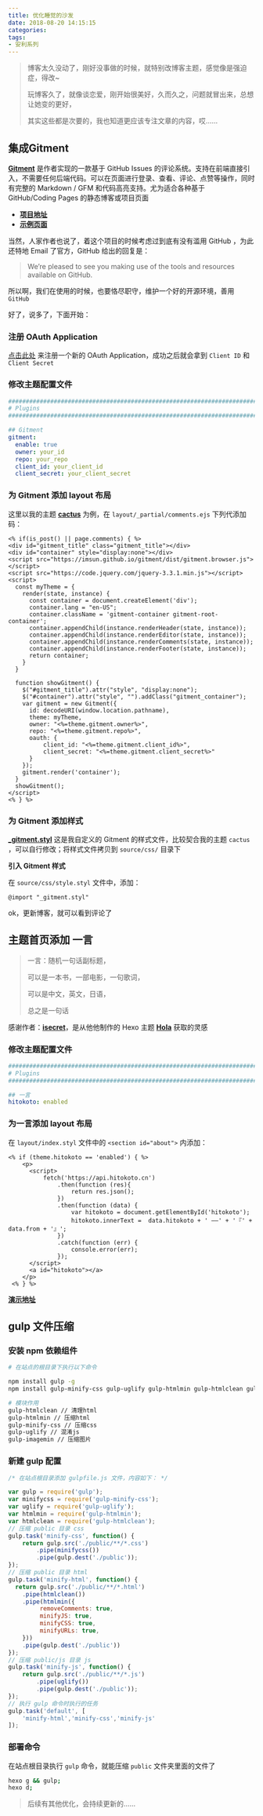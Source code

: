```yaml
---
title: 优化睡觉的沙发
date: 2018-08-20 14:15:15
categories: 
tags:
- 安利系列
---
```


> 博客太久没动了，刚好没事做的时候，就特别改博客主题，感觉像是强迫症，得改~
>
> 玩博客久了，就像谈恋爱，刚开始很美好，久而久之，问题就冒出来，总想让她变的更好，
>
> 其实这些都是次要的，我也知道更应该专注文章的内容，哎......

## 集成Gitment

[**Gitment**](https://github.com/imsun/gitment) 是作者实现的一款基于 GitHub Issues 的评论系统。支持在前端直接引入，不需要任何后端代码。可以在页面进行登录、查看、评论、点赞等操作，同时有完整的 Markdown / GFM 和代码高亮支持。尤为适合各种基于 GitHub/Coding Pages 的静态博客或项目页面

- [**项目地址**](https://github.com/imsun/gitment)
- [**示例页面**](https://imsun.github.io/gitment/)

当然，人家作者也说了，着这个项目的时候考虑过到底有没有滥用 GitHub ，为此还特地 Email 了官方，GitHub 给出的回复是：

> We’re pleased to see you making use of the tools and resources available on GitHub.

所以啊，我们在使用的时候，也要恪尽职守，维护一个好的开源环境，善用 `GitHub`

好了，说多了，下面开始：

### 注册 OAuth Application

[点击此处](https://github.com/settings/applications/new) 来注册一个新的 OAuth Application，成功之后就会拿到 `Client ID` 和 `Client Secret`

### 修改主题配置文件

```yaml
##############################################################################
# Plugins
##############################################################################

## Gitment
gitment:
  enable: true
  owner: your_id
  repo: your_repo
  client_id: your_client_id
  client_secret: your_client_secret
```

### 为 Gitment 添加 layout 布局

这里以我的主题 [**cactus**](https://github.com/probberechts/hexo-theme-cactus) 为例，在 `layout/_partial/comments.ejs` 下列代添加码：

```ejs
<% if(is_post() || page.comments) { %>
<div id="gitment_title" class="gitment_title"></div>
<div id="container" style="display:none"></div>
<script src="https://imsun.github.io/gitment/dist/gitment.browser.js"></script>
<script src="https://code.jquery.com/jquery-3.3.1.min.js"></script>
<script>
  const myTheme = {
    render(state, instance) {
      const container = document.createElement('div');
      container.lang = "en-US";
      container.className = 'gitment-container gitment-root-container';
      container.appendChild(instance.renderHeader(state, instance));
      container.appendChild(instance.renderEditor(state, instance));
      container.appendChild(instance.renderComments(state, instance));
      container.appendChild(instance.renderFooter(state, instance));
      return container;
    }
  }

  function showGitment() {
    $("#gitment_title").attr("style", "display:none");
    $("#container").attr("style", "").addClass("gitment_container");
    var gitment = new Gitment({
      id: decodeURI(window.location.pathname),
      theme: myTheme,
      owner: "<%=theme.gitment.owner%>",
      repo: "<%=theme.gitment.repo%>",
      oauth: {
	      client_id: "<%=theme.gitment.client_id%>",
	      client_secret: "<%=theme.gitment.client_secret%>"
      }
    });
    gitment.render('container');
  }
  showGitment();
</script>
<% } %>
```

### 为 Gitment 添加样式

[**_gitment.styl**](https://github.com/leeifme/leeifme.github.io/blob/hexo/themes/cactus/source/css/_gitment.styl) 这是我自定义的 Gitment 的样式文件，比较契合我的主题 `cactus` ，可以自行修改；将样式文件拷贝到 `source/css/` 目录下

**引入 Gitment 样式**

在 `source/css/style.styl` 文件中，添加：

```stylus
@import "_gitment.styl"
```

ok，更新博客，就可以看到评论了

## 主题首页添加 一言

> 一言：随机一句话副标题，
>
> 可以是一本书，一部电影，一句歌词，
>
> 可以是中文，英文，日语，
>
> 总之是一句话

感谢作者：[**isecret**](https://github.com/isecret)，是从他他制作的 Hexo 主题 [**Hola**](https://github.com/isecret/Hola) 获取的灵感

### 修改主题配置文件

```yaml
##############################################################################
# Plugins
##############################################################################

## 一言
hitokoto: enabled
```

### 为一言添加 layout 布局

在 `layout/index.styl` 文件中的 `<section id="about">` 内添加：

```stylus
<% if (theme.hitokoto == 'enabled') { %>
    <p>
      <script>
          fetch('https://api.hitokoto.cn')
              .then(function (res){
                  return res.json();
              })
              .then(function (data) {
                  var hitokoto = document.getElementById('hitokoto');
                  hitokoto.innerText =  data.hitokoto + ' ——' + '『' + data.from + '』';
              })
              .catch(function (err) {
                  console.error(err);
              });
      </script>
      <a id="hitokoto"></a>
    </p>
 <% } %>
```

[**演示地址**](https://leeif.me/) 

## gulp 文件压缩

### 安装 npm 依赖组件

```bash
# 在站点的根目录下执行以下命令

npm install gulp -g
npm install gulp-minify-css gulp-uglify gulp-htmlmin gulp-htmlclean gulp --save

# 模块作用
gulp-htmlclean // 清理html
gulp-htmlmin // 压缩html
gulp-minify-css // 压缩css
gulp-uglify // 混淆js
gulp-imagemin // 压缩图片
```

### 新建 gulp 配置

```js
/* 在站点根目录添加 gulpfile.js 文件，内容如下： */

var gulp = require('gulp');
var minifycss = require('gulp-minify-css');
var uglify = require('gulp-uglify');
var htmlmin = require('gulp-htmlmin');
var htmlclean = require('gulp-htmlclean');
// 压缩 public 目录 css
gulp.task('minify-css', function() {
    return gulp.src('./public/**/*.css')
        .pipe(minifycss())
        .pipe(gulp.dest('./public'));
});
// 压缩 public 目录 html
gulp.task('minify-html', function() {
  return gulp.src('./public/**/*.html')
    .pipe(htmlclean())
    .pipe(htmlmin({
         removeComments: true,
         minifyJS: true,
         minifyCSS: true,
         minifyURLs: true,
    }))
    .pipe(gulp.dest('./public'))
});
// 压缩 public/js 目录 js
gulp.task('minify-js', function() {
    return gulp.src('./public/**/*.js')
        .pipe(uglify())
        .pipe(gulp.dest('./public'));
});
// 执行 gulp 命令时执行的任务
gulp.task('default', [
    'minify-html','minify-css','minify-js'
]);
```

### 部署命令

在站点根目录执行 `gulp` 命令，就能压缩 `public` 文件夹里面的文件了

```bash
hexo g && gulp;
hexo d;
```



> 后续有其他优化，会持续更新的......